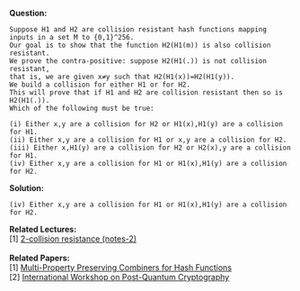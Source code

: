 <b>Question:</b>
```
Suppose H1 and H2 are collision resistant hash functions mapping inputs in a set M to {0,1}^256. 
Our goal is to show that the function H2(H1(m)) is also collision resistant. 
We prove the contra-positive: suppose H2(H1(.)) is not collision resistant, 
that is, we are given x≠y such that H2(H1(x))=H2(H1(y)). 
We build a collision for either H1 or for H2. 
This will prove that if H1 and H2 are collision resistant then so is H2(H1(.)). 
Which of the following must be true:

(i) Either x,y are a collision for H2 or H1(x),H1(y) are a collision for H1.
(ii) Either x,y are a collision for H1 or x,y are a collision for H2.
(iii) Either x,H1(y) are a collision for H2 or H2(x),y are a collision for H1.
(iv) Either x,y are a collision for H1 or H1(x),H1(y) are a collision for H2.
```
<b>Solution:</b>
```
(iv) Either x,y are a collision for H1 or H1(x),H1(y) are a collision for H2.
```
<b>Related Lectures:</b><br>
[1] <a href="https://github.com/ashumeow/cryptography-I/blob/master/week-3/notes/2---Collision-Resistance/2%20-%20Generic%20Birthday%20Attack.md">2-collision resistance (notes-2)</a><br>
<br>
<b>Related Papers:</b><br>
[1] <a href="http://citeseerx.ist.psu.edu/viewdoc/download?doi=10.1.1.136.5383&rep=rep1&type=pdf">Multi-Property Preserving Combiners for Hash Functions</a><br>
[2] <a href="http://postquantum.cr.yp.to/pqcrypto2006record.pdf">International Workshop on Post-Quantum Cryptography</a><br>
